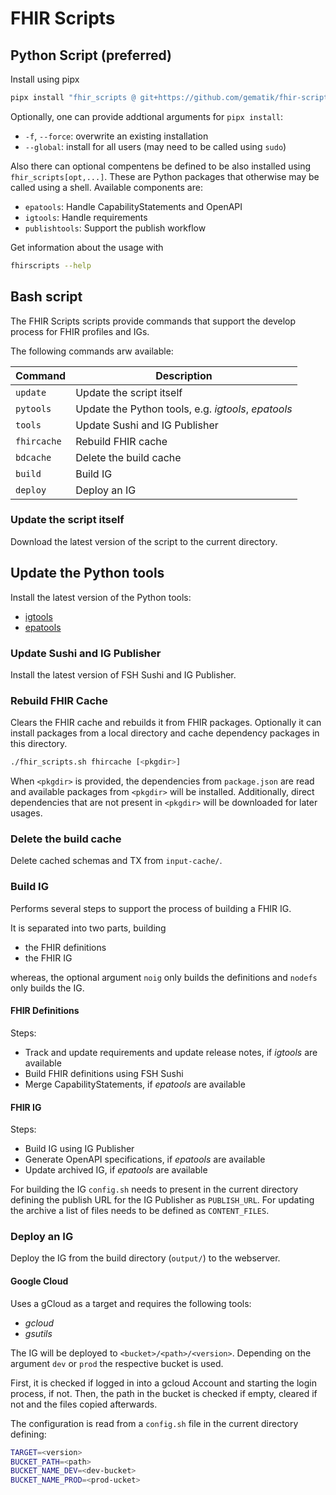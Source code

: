 # FHIR Scripts

## Python Script (preferred)

Install using pipx

```bash
pipx install "fhir_scripts @ git+https://github.com/gematik/fhir-scripts.git"
```

Optionally, one can provide addtional arguments for `pipx install`:

* `-f`, `--force`: overwrite an existing installation
* `--global`: install for all users (may need to be called using `sudo`)

Also there can optional compentens be defined to be also installed using `fhir_scripts[opt,...]`. These are Python packages that otherwise may be called using a shell. Available components are:

* `epatools`: Handle CapabilityStatements and OpenAPI
* `igtools`: Handle requirements
* `publishtools`: Support the publish workflow

Get information about the usage with

```bash
fhirscripts --help
```

## Bash script

The FHIR Scripts scripts provide commands that support the develop process for FHIR profiles and IGs.

The following commands arw available:

| Command     | Description                                         |
| ----------- | --------------------------------------------------- |
| `update`    | Update the script itself                            |
| `pytools`   | Update the Python tools, e.g. *igtools*, *epatools* |
| `tools`     | Update Sushi and IG Publisher                       |
| `fhircache` | Rebuild FHIR cache                                  |
| `bdcache`   | Delete the build cache                              |
| `build`     | Build IG                                            |
| `deploy`    | Deploy an IG                                        |

### Update the script itself

Download the latest version of the script to the current directory.

## Update the Python tools

Install the latest version of the Python tools:

* [igtools](https://github.com/onyg/req-tooling)
* [epatools](https://github.com/onyg/epa-tools)

### Update Sushi and IG Publisher

Install the latest version of FSH Sushi and IG Publisher.

### Rebuild FHIR Cache

Clears the FHIR cache and rebuilds it from FHIR packages. Optionally it can install packages from a local directory and cache dependency packages in this directory.

```bash
./fhir_scripts.sh fhircache [<pkgdir>]
```

When `<pkgdir>` is provided, the dependencies from `package.json` are read and available packages from `<pkgdir>` will be installed. Additionally, direct dependencies that are not present in `<pkgdir>` will be downloaded for later usages.

### Delete the build cache

Delete cached schemas and TX from `input-cache/`.

### Build IG

Performs several steps to support the process of building a FHIR IG.

It is separated into two parts, building

* the FHIR definitions
* the FHIR IG

whereas, the optional argument `noig` only builds the definitions and `nodefs` only builds the IG.

#### FHIR Definitions

Steps:

* Track and update requirements and update release notes, if *igtools* are available
* Build FHIR definitions using FSH Sushi
* Merge CapabilityStatements, if *epatools* are available

#### FHIR IG

Steps:

* Build IG using IG Publisher
* Generate OpenAPI specifications, if *epatools* are available
* Update archived IG, if *epatools* are available

For building the IG `config.sh` needs to present in the current directory defining the publish URL for the IG Publisher as `PUBLISH_URL`. For updating the archive a list of files needs to be defined as `CONTENT_FILES`.

### Deploy an IG

Deploy the IG from the build directory (`output/`) to the webserver.

#### Google Cloud

Uses a gCloud as a target and requires the following tools:

* *gcloud*
* *gsutils*

The IG will be deployed to `<bucket>/<path>/<version>`. Depending on the argument `dev` or `prod` the respective bucket is used.

First, it is checked if logged in into a gcloud Account and starting the login process, if not. Then, the path in the bucket is checked if empty, cleared if not and the files copied afterwards.

The configuration is read from a `config.sh` file in the current directory defining:

```bash
TARGET=<version>
BUCKET_PATH=<path>
BUCKET_NAME_DEV=<dev-bucket>
BUCKET_NAME_PROD=<prod-ucket>
```
